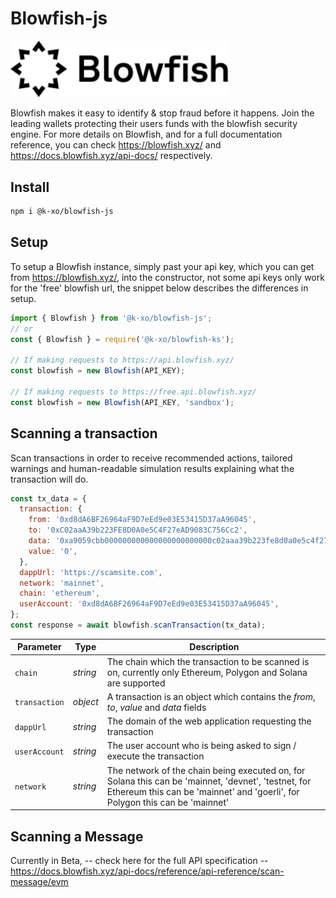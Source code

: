 # Blowfish-js

<p>
<img title="Blowfish" src= "./assets/blowfishlogo.svg" width="350px"/>
</p>

Blowfish makes it easy to identify & stop fraud before it happens. Join the leading wallets protecting their users funds with the blowfish security engine. For more details on Blowfish, and for a full documentation reference, you can check https://blowfish.xyz/ and https://docs.blowfish.xyz/api-docs/ respectively.

## Install
```sh
npm i @k-xo/blowfish-js
```

## Setup

To setup a Blowfish instance, simply past your api key, which you can get from https://blowfish.xyz/, into the constructor, not some api keys only work for the 'free' blowfish url, the snippet below describes the differences in setup.

```js
import { Blowfish } from '@k-xo/blowfish-js';
// or
const { Blowfish } = require('@k-xo/blowfish-ks');

// If making requests to https://api.blowfish.xyz/
const blowfish = new Blowfish(API_KEY);

// If making requests to https://free.api.blowfish.xyz/
const blowfish = new Blowfish(API_KEY, 'sandbox');
```

## Scanning a transaction

Scan transactions in order to receive recommended actions, tailored warnings and human-readable simulation results explaining what the transaction will do.

```js
const tx_data = {
  transaction: {
    from: '0xd8dA6BF26964aF9D7eEd9e03E53415D37aA96045',
    to: '0xC02aaA39b223FE8D0A0e5C4F27eAD9083C756Cc2',
    data: '0xa9059cbb000000000000000000000000c02aaa39b223fe8d0a0e5c4f27ead9083c756cc20000000000000000000000000000000000000000000000000de0b6b3a7640000',
    value: '0',
  },
  dappUrl: 'https://scamsite.com',
  network: 'mainnet',
  chain: 'ethereum',
  userAccount: '0xd8dA6BF26964aF9D7eEd9e03E53415D37aA96045',
};
const response = await blowfish.scanTransaction(tx_data);
```

| **Parameter** | **Type** | **Description**                                                                                                                                                                     |
| ------------- | -------- | ----------------------------------------------------------------------------------------------------------------------------------------------------------------------------------- |
| `chain`       | _string_ | The chain which the transaction to be scanned is on, currently only Ethereum, Polygon and Solana are supported                                                                      |
| `transaction` | _object_ | A transaction is an object which contains the _from_, _to_, _value_ and _data_ fields                                                                                               |
| `dappUrl`     | _string_ | The domain of the web application requesting the transaction                                                                                                                        |
| `userAccount` | _string_ | The user account who is being asked to sign / execute the transaction                                                                                                               |
| `network`     | _string_ | The network of the chain being executed on, for Solana this can be 'mainnet, 'devnet', 'testnet, for Ethereum this can be 'mainnet' and 'goerli', for Polygon this can be 'mainnet' |

## Scanning a Message

Currently in Beta, -- check here for the full API specification -- https://docs.blowfish.xyz/api-docs/reference/api-reference/scan-message/evm

